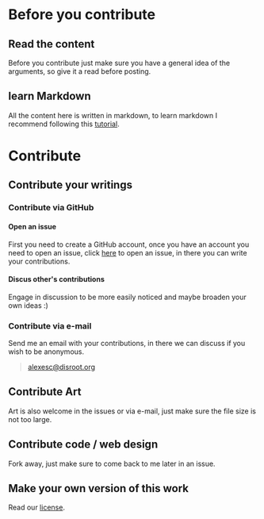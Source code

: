 # Before you contribute

## Read the content

Before you contribute just make sure you have a general idea of the arguments, so give it a read before posting.

## learn Markdown

All the content here is written in markdown, to learn markdown I recommend following this [tutorial](https://commonmark.org/help/tutorial/).

# Contribute  

## Contribute your writings

### Contribute via GitHub

#### Open an issue

First you need to create a GitHub account, once you have an account you need to open an issue, click [here](https://github.com/alex-esc/digitalrights/issues) to open an issue, in there you can write your contributions.

#### Discus other's contributions

Engage in discussion to be more easily noticed and maybe broaden your own ideas :) 

### Contribute via e-mail

Send me an email with your contributions, in there we can discuss if you wish to be anonymous.  

> [alexesc@disroot.org](mailto:alexesc@disroot.org)

## Contribute Art

Art is also welcome in the issues or via e-mail, just make sure the file size is not too large.

## Contribute code / web design

Fork away, just make sure to come back to me later in an issue.

## Make your own version of this work

Read our [license](https://creativecommons.org/licenses/by-sa/4.0/).
